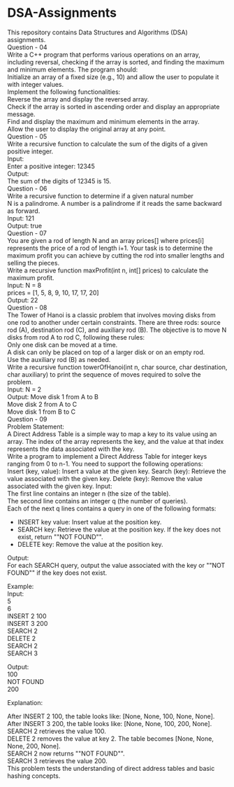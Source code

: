 # DSA-Assignments
This repository contains Data Structures and Algorithms (DSA) assignments.
<br>
Question - 04
<br>
Write a C++ program that performs various operations on an array, including reversal, checking if the array is sorted, and finding the maximum and minimum elements. The program should:
<br>
Initialize an array of a fixed size (e.g., 10) and allow the user to populate it with integer values.
<br>
Implement the following functionalities:
<br>
Reverse the array and display the reversed array.
<br>
Check if the array is sorted in ascending order and display an appropriate message.
<br>
Find and display the maximum and minimum elements in the array.
<br>
Allow the user to display the original array at any point.
<br>
Question - 05
<br>
Write a recursive function to calculate the sum of the digits of a given positive integer.
<br>
Input:
<br>
Enter a positive integer: 12345
<br>
Output:
<br>
The sum of the digits of 12345 is 15.
<br>
Question - 06
<br>
Write a recursive function to determine if a given natural number
<br>
N is a palindrome. A number is a palindrome if it reads the same backward as forward.
<br>
Input: 121
<br>
Output: true
<br>
Question - 07
<br>
You are given a rod of length N and an array prices[] where prices[i] represents the price of a rod of length i+1. Your task is to determine the maximum profit you can achieve by cutting the rod into smaller lengths and selling the pieces.
<br>
Write a recursive function maxProfit(int n, int[] prices) to calculate the maximum profit.
<br>
Input: N = 8
<br>
prices = [1, 5, 8, 9, 10, 17, 17, 20]
<br>
Output: 22
<br>
Question - 08
<br>
The Tower of Hanoi is a classic problem that involves moving disks from one rod to another under certain constraints. There are three rods: source rod (A), destination rod (C), and auxiliary rod (B). The objective is to move N disks from rod A to rod C, following these rules:
<br>
Only one disk can be moved at a time.
<br>
A disk can only be placed on top of a larger disk or on an empty rod.
<br>
Use the auxiliary rod (B) as needed.
<br>
Write a recursive function towerOfHanoi(int n, char source, char destination, char auxiliary) to print the sequence of moves required to solve the problem.
<br>
Input: N = 2
<br>
Output: Move disk 1 from A to B
<br>
Move disk 2 from A to C
<br>
Move disk 1 from B to C
<br>
Question - 09
<br>
Problem Statement:
<br>
A Direct Address Table is a simple way to map a key to its value using an array. The index of the array represents the key, and the value at that index represents the data associated with the key.
<br>
Write a program to implement a Direct Address Table for integer keys ranging from 0 to n-1. You need to support the following operations:
<br>
Insert (key, value): Insert a value at the given key.
Search (key): Retrieve the value associated with the given key.
Delete (key): Remove the value associated with the given key.
Input:
<br>
The first line contains an integer n (the size of the table).
<br>
The second line contains an integer q (the number of queries).
<br>
Each of the next q lines contains a query in one of the following formats:
<br>
- INSERT key value: Insert value at the position key.
- SEARCH key: Retrieve the value at the position key. If the key does not exist, return ""NOT FOUND"".
- DELETE key: Remove the value at the position key.

Output:
<br>
For each SEARCH query, output the value associated with the key or ""NOT FOUND"" if the key does not exist.
<br>

Example:
<br>
Input:
<br>
5
<br>
6
<br>
INSERT 2 100
<br>
INSERT 3 200
<br>
SEARCH 2
<br>
DELETE 2
<br>
SEARCH 2
<br>
SEARCH 3
<br>

Output:
<br>
100
<br>
NOT FOUND
<br>
200
<br>

Explanation:
<br>

After INSERT 2 100, the table looks like: [None, None, 100, None, None].
<br>
After INSERT 3 200, the table looks like: [None, None, 100, 200, None].
<br>
SEARCH 2 retrieves the value 100.
<br>
DELETE 2 removes the value at key 2. The table becomes [None, None, None, 200, None].
<br>
SEARCH 2 now returns ""NOT FOUND"".
<br>
SEARCH 3 retrieves the value 200.
<br>
This problem tests the understanding of direct address tables and basic hashing concepts.
<br>


